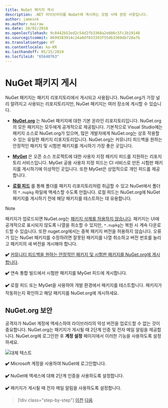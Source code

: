 ```yaml
---
title: NuGet 패키지 게시
description: .NET 라이브러리를 NuGet에 게시하는 모범 사례 권장 사항입니다.
author: jamesnk
ms.author: mairaw
ms.date: 10/02/2018
ms.openlocfilehash: 9c8442b52ed2c54d2fb3368a2e886c5fc2b19148
ms.sourcegitcommit: 8699383914c24a0df033393f55db3369db728a7b
ms.translationtype: HT
ms.contentlocale: ko-KR
ms.lasthandoff: 05/15/2019
ms.locfileid: "65640763"
---
```

# <a name="publishing-a-nuget-package"></a>NuGet 패키지 게시

NuGet 패키지는 패키지 리포지토리에서 게시되고 사용됩니다. NuGet.org가 가장 널리 알려지고 사용되는 리포지토리지만, NuGet 패키지는 여러 장소에 게시할 수 있습니다.

* **[NuGet.org](https://www.nuget.org/)** 는 NuGet 패키지에 대한 기본 온라인 리포지토리입니다. NuGet.org의 모든 패키지는 모두에게 공개적으로 제공됩니다. 기본적으로 Visual Studio에는 패키지 소스로 NuGet.org가 있으며, 많은 개발자에게 NuGet.org는 상호 작용할 수 있는 유일한 패키지 리포지토리입니다. NuGet.org는 커뮤니티 피드백을 원하는 안정적인 패키지 및 시험판 패키지를 게시하기 가장 좋은 곳입니다.

* **[MyGet](https://myget.org/)** 은 오픈 소스 프로젝트에 대한 사용자 지정 패키지 피드를 지원하는 리포지토리 서비스입니다. MyGet 공용 사용자 지정 피드는 CI 서비스로 만든 시험판 패키지를 게시하기에 이상적인 곳입니다. 또한 MyGet은 상업적으로 개인 피드를 제공합니다.

* **[로컬 피드](/nuget/hosting-packages/local-feeds)** 를 통해 폴더를 패키지 리포지토리처럼 취급할 수 있고 NuGet에서 폴더의 `*.nupkg` 파일에 액세스할 수도록 만듭니다. 로컬 피드는 NuGet.org에 NuGet 패키지를 게시하기 전에 해당 패키지를 테스트하는 데 유용합니다.

> [!NOTE]
> 패키지가 업로드되면 NuGet.org는 [패키지 삭제를 허용하지 않습니다](/nuget/policies/deleting-packages). 패키지는 UI에 공개적으로 표시되지 않도록 나열을 취소할 수 있지만, `*.nupkg`는 복원 시 계속 다운로드할 수 있습니다. 또한 nuget.org에서는 중복 패키지 버전을 허용하지 않습니다. 오류가 있는 NuGet 패키지를 수정하려면 잘못된 패키지를 나열 취소하고 버전 번호를 늘리고 패키지의 새 버전을 게시해야 합니다.

**✔️** [커뮤니티 피드백을 원하는 안정적인 패키지 및 시험판 패키지를 NuGet.org에 게시합니다](/nuget/create-packages/publish-a-package).

**✔️** 연속 통합 빌드에서 시험판 패키지를 MyGet 피드에 게시합니다.

**✔️** 로컬 피드 또는 MyGet을 사용하여 개발 환경에서 패키지를 테스트합니다. 패키지가 작동하는지 확인하고 해당 패키지를 NuGet.org에 게시하세요.

## <a name="nugetorg-security"></a>NuGet.org 보안

공격자가 NuGet 계정에 액세스하여 라이브러리의 악성 버전을 업로드할 수 없는 것이 중요합니다. NuGet.org는 패키지가 게시될 때 2단계 인증 및 전자 메일 알림을 제공합니다. NuGet.org에 로그인한 후 **계정 설정** 페이지에서 이러한 기능을 사용하도록 설정하세요.

![대체 텍스트](./media/publish-nuget-package/nuget-2fa.png " NuGet 계정 보안")

**✔️** Microsoft 계정을 사용하여 NuGet에 로그인합니다.

**✔️** NuGet에 액세스에 대해 2단계 인증을 사용하도록 설정합니다.

**✔️** 패키지가 게시될 때 전자 메일 알림을 사용하도록 설정합니다.

>[!div class="step-by-step"]
>[이전](sourcelink.md)
>[다음](versioning.md)
